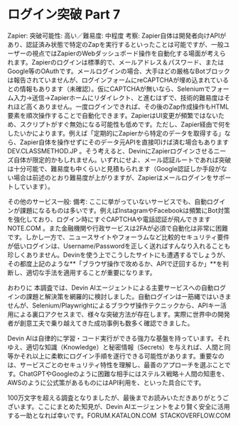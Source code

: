 # ログイン突破 Part 7
Zapier: 突破可能性: 高い／難易度: 中程度
考察: Zapier自体は開発者向けAPIがあり、認証済み状態で特定のZapを実行するといったことは可能ですが、一般ユーザーの視点ではZapierのWebダッシュボード操作を自動化する場面が考えられます。Zapierのログインは標準的で、メールアドレス＆パスワード、またはGoogle等のOAuthです。メールログインの場合、大手ほどの厳格なBotブロックは報告されていませんが、ログインフォームにreCAPTCHAが埋め込まれているとの情報もあります（未確認）。仮にCAPTCHAが無いなら、Seleniumでフォーム入力→送信→Zapierホームにリダイレクト、と進むはずで、技術的難易度はそれほど高くありません。一度ログインできれば、その後のZap作成操作もHTML要素を順次操作することで自動化できます。ZapierはUI変更が頻繁ではないため、スクリプトがすぐ無効になる可能性も低めです。ただし、Zapier経由で何をしたいかによります。例えば「定期的にZapierから特定のデータを取得する」なら、Zapier自体を操作せずにそのデータ元APIを直接叩けば済む場合もあります​
DEV.CLASSMETHOD.JP
。そう考えると、DevinにZapierログインさせるニーズ自体が限定的かもしれません。いずれにせよ、メール認証ルートであれば突破は十分可能で、難易度も中くらいと見積もられます（Google認証しか手段がない場合は前述のとおり難易度が上がりますが、Zapierはメールログインをサポートしています）。

その他のサービス一般:
備考: ここに挙がっていないサービスでも、自動ログインが課題になるものは多いです。例えばInstagramやFacebookは頻繁にBot対策を強化しており、ログイン時にすぐCAPTCHAや電話認証が飛んできます​
NOTE.COM
。また金融機関や行政サービスは2FAが必須で自動化は非常に困難です。しかし一方で、ニュースサイトやフォーラムなど比較的セキュリティ要件が低いログインは、Username/Passwordを正しく送ればすんなり入れることも珍しくありません。Devinを使う上でこうしたサイトにも遭遇するでしょうが、その都度上記のような**「ブラウザ操作で攻めるか、APIで迂回するか」**を判断し、適切な手法を適用することが重要になります。

おわりに
本調査では、Devin AIエージェントによる主要サービスへの自動ログインの課題と解決策を網羅的に検討しました。自動ログインは一筋縄ではいきませんが、Selenium/Playwrightによるブラウザ操作テクニックから、APIキー活用による裏口アクセスまで、様々な突破方法が存在します。実際に世界中の開発者が創意工夫で乗り越えてきた成功事例も数多く確認できました。

Devin AIは自律的に学習・コード実行ができる強力な基盤を持っています。それゆえ、適切な知識（Knowledge）と秘密情報（Secrets）を与えれば、人間と同等かそれ以上に柔軟にログイン手順を遂行できる可能性があります。重要なのは、サービスごとのセキュリティ特性を理解し、最善のアプローチを選ぶことです。ChatGPTやGoogleのように困難な相手にはステルス戦略＋人間の知恵を、AWSのように公式策があるものにはAPI利用を、といった具合にです。

100万文字を超える調査となりましたが、最後までお読みいただきありがとうございます。ここにまとめた知見が、Devin AIエージェントをより賢く安全に活用する一助となれば幸いです。​
FORUM.KATALON.COM
​
STACKOVERFLOW.COM
